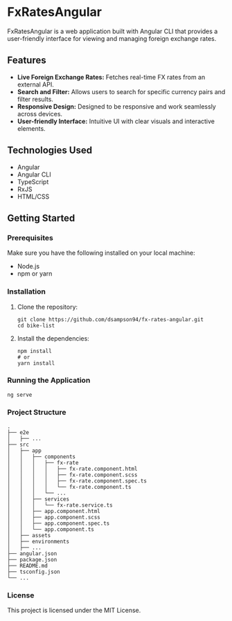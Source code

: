 # FxRatesAngular

FxRatesAngular is a web application built with Angular CLI that provides a user-friendly interface for viewing and managing foreign exchange rates.

## Features

- **Live Foreign Exchange Rates:** Fetches real-time FX rates from an external API.
- **Search and Filter:** Allows users to search for specific currency pairs and filter results.
- **Responsive Design:** Designed to be responsive and work seamlessly across devices.
- **User-friendly Interface:** Intuitive UI with clear visuals and interactive elements.

## Technologies Used

- Angular
- Angular CLI
- TypeScript
- RxJS
- HTML/CSS

## Getting Started

### Prerequisites

Make sure you have the following installed on your local machine:

- Node.js
- npm or yarn

### Installation

1. Clone the repository:

       git clone https://github.com/dsampson94/fx-rates-angular.git
       cd bike-list

2. Install the dependencies:

       npm install
       # or
       yarn install

### Running the Application

    ng serve

### Project Structure
    .
    ├── e2e
    │   ├── ...
    ├── src
    │   ├── app
    │   │   ├── components
    │   │   │   ├── fx-rate
    │   │   │   │   ├── fx-rate.component.html
    │   │   │   │   ├── fx-rate.component.scss
    │   │   │   │   ├── fx-rate.component.spec.ts
    │   │   │   │   └── fx-rate.component.ts
    │   │   │   └── ...
    │   │   ├── services
    │   │   │   └── fx-rate.service.ts
    │   │   ├── app.component.html
    │   │   ├── app.component.scss
    │   │   ├── app.component.spec.ts
    │   │   └── app.component.ts
    │   ├── assets
    │   ├── environments
    │   ├── ...
    ├── angular.json
    ├── package.json
    ├── README.md
    ├── tsconfig.json
    └── ...


### License

This project is licensed under the MIT License.
